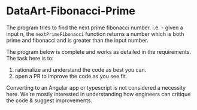 # DataArt-Fibonacci-Prime

The program tries to find the next prime fibonacci number.
i.e. - given a input n, the `nextPrimeFibonacci` function returns a number which is both prime and fibonacci and is greater than the input number.

The program below is complete and works as detailed in the requirements.
The task here is to:

<ol>
<li>rationalize and understand the code as best you can.</li>
<li>open a PR to improve the code as you see fit.</li>
</ol>

Converting to an Angular app or typescript is not considered a necessity here.
We're mostly interested in understanding how engineers can critique the code & suggest improvements.
